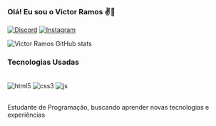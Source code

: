 ### Olá! Eu sou o Victor Ramos ✌️👋

[![Discord](https://img.shields.io/badge/Discord-7289DA?style=for-the-badge&logo=discord&logoColor=white)](https://discord.gg/EvyD4Hju)
[![Instagram](https://img.shields.io/badge/Instagram-E4405F?style=for-the-badge&logo=instagram&logoColor=white)](https://www.instagram.com/_little_victor?igsh=bTE4ank2M3R2MGxi)

![Victor Ramos GitHub stats](https://github-readme-stats.vercel.app/api?username=Ramos-Victor&show_icons=true&theme=dracula)

### Tecnologias Usadas

<div style="display: inline_block"><br>
<img align="center" alt="html5" src="https://img.shields.io/badge/HTML5-E34F26?style=for-the-badge&logo=html5&logoColor=white"/>
<img align="center" alt="css3" src="https://img.shields.io/badge/CSS3-1572B6?style=for-the-badge&logo=css3&logoColor=white"/>
<img align="center" alt="js" src="https://img.shields.io/badge/JavaScript-F7DF1E?style=for-the-badge&logo=javascript&logoColor=black"/>

</div><br>

Estudante de Programação, buscando aprender novas tecnologias e experiências
